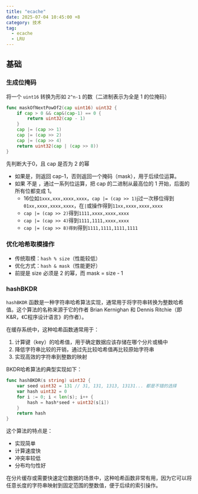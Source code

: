 ```yaml
---
title: "ecache"
date: 2025-07-04 10:45:00 +8
category: 技术
tag:
  - ecache
  - LRU
---
```


## 基础

### 生成位掩码

将一个 `uint16` 转换为形如 `2^n-1` 的数（二进制表示为全是 1 的位掩码）

```go
func maskOfNextPowOf2(cap uint16) uint32 {
	if cap > 0 && cap&(cap-1) == 0 {
		return uint32(cap - 1)
	}
	cap |= (cap >> 1)
	cap |= (cap >> 2)
	cap |= (cap >> 4)
	return uint32(cap | (cap >> 8))
}
```

先判断大于0，且 cap 是否为 2 的幂

- 如果是，则返回 cap-1，否则返回一个掩码（mask），用于后续位运算。
- 如果 不是 ，通过一系列位运算，把 cap 的二进制从最高位的 1 开始，后面的所有位都变成 1。
  - 16位如`1xxx,xxx,xxxx,xxxx`，`cap |= (cap >> 1)`j过一次移位得到`01xx,xxxx,xxxx,xxxx`，在`|`或操作得到`11xx,xxxx,xxxx,xxxx`
  - `cap |= (cap >> 2)`得到`1111,xxxx,xxxx,xxxx`
  - `cap |= (cap >> 4)`得到`1111,1111,xxxx,xxxx`
  - `cap |= (cap >> 8)得到`得到`1111,1111,1111,1111`

### 优化哈希取模操作

- 传统取模：`hash % size`（性能较低）
- 优化方式：`hash & mask`（性能更好）
- 前提是 size 必须是 2 的幂，而 mask = size - 1

### hashBKDR

`hashBKDR` 函数是一种字符串哈希算法实现，通常用于将字符串转换为整数哈希值。这个算法的名称来源于它的作者 Brian Kernighan 和 Dennis Ritchie（即 K&R，《C程序设计语言》的作者）。

在缓存系统中，这种哈希函数通常用于：

1. 计算键（key）的哈希值，用于确定数据应该存储在哪个分片或桶中
2. 降低字符串比较的开销，通过先比较哈希值再比较原始字符串
3. 实现高效的字符串到整数的映射

BKDR哈希算法的典型实现如下：

```go
func hashBKDR(s string) uint32 {
    var seed uint32 = 131 // 31, 131, 1313, 13131... 都是不错的选择
    var hash uint32 = 0
    for i := 0; i < len(s); i++ {
        hash = hash*seed + uint32(s[i])
    }
    return hash
}
```

这个算法的特点是：

- 实现简单
- 计算速度快
- 冲突率较低
- 分布均匀性好

在分片缓存或需要快速定位数据的场景中，这种哈希函数非常有用，因为它可以将任意长度的字符串映射到固定范围的整数值，便于后续的索引操作。
